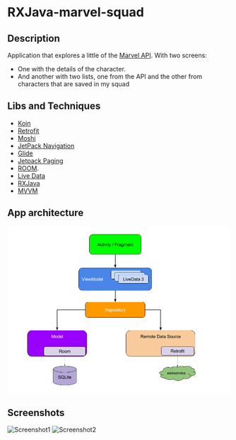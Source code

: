 # RXJava-marvel-squad

## Description

Application that explores a little of the [Marvel API](https://developer.marvel.com/). With two screens:

* One with the details of the character.
* And another with two lists, one from the API and the other from characters that are saved in my squad

## Libs and Techniques

* [Koin](https://insert-koin.io/)
* [Retrofit](https://square.github.io/retrofit/) 
* [Moshi](https://github.com/square/moshi)
* [JetPack Navigation](https://developer.android.com/guide/navigation/)
* [Glide](https://bumptech.github.io/glide/)
* [Jetpack Paging](https://developer.android.com/topic/libraries/architecture/paging)
* [ROOM](https://developer.android.com/topic/libraries/architecture/room).
* [Live Data](https://developer.android.com/topic/libraries/architecture/livedata)
* [RXJava](https://github.com/ReactiveX/RxJava)
* [MVVM](https://developer.android.com/jetpack/docs/guide)

## App architecture

![App architecture](screenshots/apparchitecture.png)

## Screenshots

![Screenshot1](screenshots/screenshot1.gif)
![Screenshot2](screenshots/screenshot2.gif)
